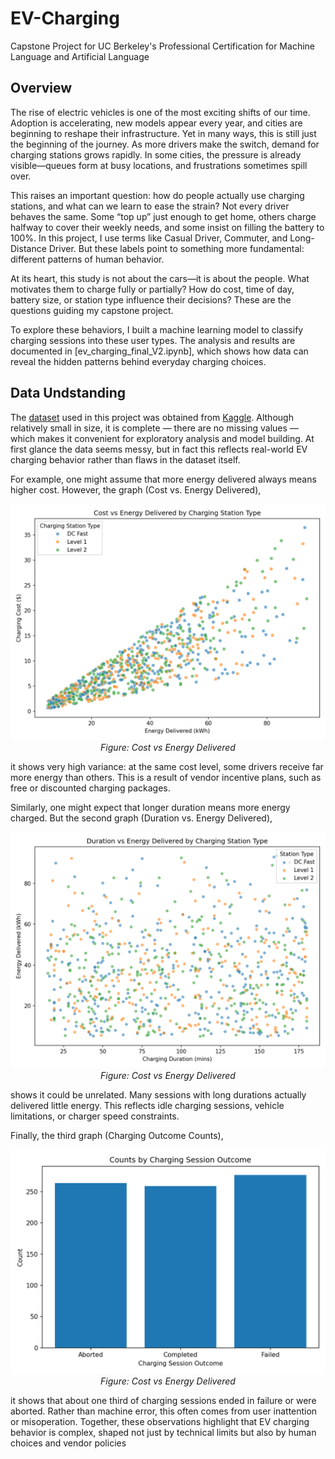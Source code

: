 # EV-Charging
Capstone Project for UC Berkeley's Professional Certification for Machine Language and Artificial Language
## Overview
The rise of electric vehicles is one of the most exciting shifts of our time. Adoption is accelerating, new models appear every year, and cities are beginning to reshape their infrastructure. Yet in many ways, this is still just the beginning of the journey. As more drivers make the switch, demand for charging stations grows rapidly. In some cities, the pressure is already visible—queues form at busy locations, and frustrations sometimes spill over.

This raises an important question: how do people actually use charging stations, and what can we learn to ease the strain? Not every driver behaves the same. Some “top up” just enough to get home, others charge halfway to cover their weekly needs, and some insist on filling the battery to 100%. In this project, I use terms like Casual Driver, Commuter, and Long-Distance Driver. But these labels point to something more fundamental: different patterns of human behavior.

At its heart, this study is not about the cars—it is about the people. What motivates them to charge fully or partially? How do cost, time of day, battery size, or station type influence their decisions? These are the questions guiding my capstone project.

To explore these behaviors, I built a machine learning model to classify charging sessions into these user types. The analysis and results are documented in [ev_charging_final_V2.ipynb], which shows how data can reveal the hidden patterns behind everyday charging choices.

## Data Undstanding

The [dataset](https://github.com/StanleyWan/EV-Charging/blob/main/data/Global_EV_Charging_Behavior_2024.csv) used in this project was obtained from [Kaggle](https://www.kaggle.com/datasets/atharvasoundankar/global-ev-charging-behavior-2024). Although relatively small in size, it is complete — there are no missing values — which makes it convenient for exploratory analysis and model building. At first glance the data seems messy, but in fact this reflects real-world EV charging behavior rather than flaws in the dataset itself.  

For example, one might assume that more energy delivered always means higher cost. However, the graph (Cost vs. Energy Delivered),   
<p align="center">
  <img src="https://raw.githubusercontent.com/StanleyWan/EV-Charging/main/images/cost%20vs%20energy%20(1).png" width="600"/><br>
  <em>Figure: Cost vs Energy Delivered</em>
</p>

it shows very high variance: at the same cost level, some drivers receive far more energy than others. This is a result of vendor incentive plans, such as free or discounted charging packages.  

Similarly, one might expect that longer duration means more energy charged. But the second graph (Duration vs. Energy Delivered),

<p align="center">
  <img src="https://raw.githubusercontent.com/StanleyWan/EV-Charging/main/images/duration_vs_energy_by_station_type.png" width="600"/><br>
  <em>Figure: Cost vs Energy Delivered</em>
</p>

shows it could be unrelated. Many sessions with long durations actually delivered little energy. This reflects idle charging sessions, vehicle limitations, or charger speed constraints.  

Finally, the third graph (Charging Outcome Counts),  

<p align="center">
  <img src="https://raw.githubusercontent.com/StanleyWan/EV-Charging/main/images/outcome_counts.png" width="600"/><br>
  <em>Figure: Cost vs Energy Delivered</em>
</p>

it shows that about one third of charging sessions ended in failure or were aborted. Rather than machine error, this often comes from user inattention or misoperation.
Together, these observations highlight that EV charging behavior is complex, shaped not just by technical limits but also by human choices and vendor policies
